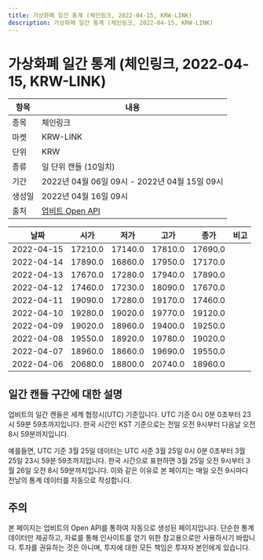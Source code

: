 ```yaml
---
title: 가상화폐 일간 통계 (체인링크, 2022-04-15, KRW-LINK)
description: 가상화폐 일간 통계 (체인링크, 2022-04-15, KRW-LINK)
---
```



가상화폐 일간 통계 (체인링크, 2022-04-15, KRW-LINK)
===

|항목|내용|
|--|--|
|종목|체인링크|
|마켓|KRW-LINK|
|단위|KRW|
|종류|일 단위 캔들 (10일치)|
|기간|2022년 04월 06일 09시 - 2022년 04월 15일 09시|
|생성일|2022년 04월 16일 09시|
|출처|[업비트 Open API](https://docs.upbit.com)|


|날짜|시가|저가|고가|종가|비고|
|--|--|--|--|--|--|
|2022-04-15|17210.0|17140.0|17810.0|17690.0|    |
|2022-04-14|17890.0|16860.0|17950.0|17170.0|    |
|2022-04-13|17670.0|17280.0|17940.0|17890.0|    |
|2022-04-12|17460.0|17230.0|18090.0|17670.0|    |
|2022-04-11|19090.0|17280.0|19170.0|17460.0|    |
|2022-04-10|19280.0|19020.0|19770.0|19120.0|    |
|2022-04-09|19020.0|18960.0|19400.0|19250.0|    |
|2022-04-08|19550.0|18920.0|19780.0|19020.0|    |
|2022-04-07|18960.0|18660.0|19690.0|19550.0|    |
|2022-04-06|20680.0|18800.0|20740.0|18960.0|    |


일간 캔들 구간에 대한 설명
---


업비트의 일간 캔들은 세계 협정시(UTC) 기준입니다. 
UTC 기준 0시 0분 0초부터 23시 59분 59초까지입니다. 
한국 시간인 KST 기준으로는 전일 오전 9시부터 다음날 오전 8시 59분까지입니다. 


예를들면, UTC 기준 3월 25일 데이터는 UTC 시준 3월 25일 0시 0분 0초부터 3월 25일 23시 59분 59초까지입니다. 
한국 시간으로 표현하면 3월 25일 오전 9시부터 3월 26일 오전 8시 59분까지입니다. 
이와 같은 이유로 본 페이지는 매일 오전 9시마다 전날의 통계 데이터를 자동으로 작성합니다. 


주의
---


본 페이지는 업비트의 Open API를 통하여 자동으로 생성된 페이지입니다. 
단순한 통계 데이터만 제공하고, 자료를 통해 인사이트를 얻기 위한 참고용으로만 사용하시기 바랍니다. 
투자를 권유하는 것은 아니며, 투자에 대한 모든 책임은 투자자 본인에게 있습니다. 
